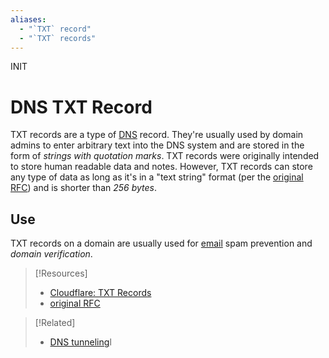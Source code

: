 ```yaml
---
aliases:
  - "`TXT` record"
  - "`TXT` records"
---
```

INIT
# DNS TXT Record
TXT records are a type of [DNS](DNS.md) record. They're usually used by domain admins to enter arbitrary text into the DNS system and are stored in the form of *strings with quotation marks*. TXT records were originally intended to store human readable data and notes. However, TXT records can store any type of data as long as it's in a "text string" format (per the [original RFC](https://tools.ietf.org/html/rfc1035)) and is shorter than *256 bytes*. 
## Use
TXT records on a domain are usually used for [email](../email.md) spam prevention and *domain verification*.


> [!Resources]
> - [Cloudflare: TXT Records](https://www.cloudflare.com/learning/dns/dns-records/dns-txt-record/)
> - [original RFC](https://tools.ietf.org/html/rfc1035)

> [!Related]
> - [DNS tunneling](../../OSCP/tunneling/DNS-tunneling.md)l